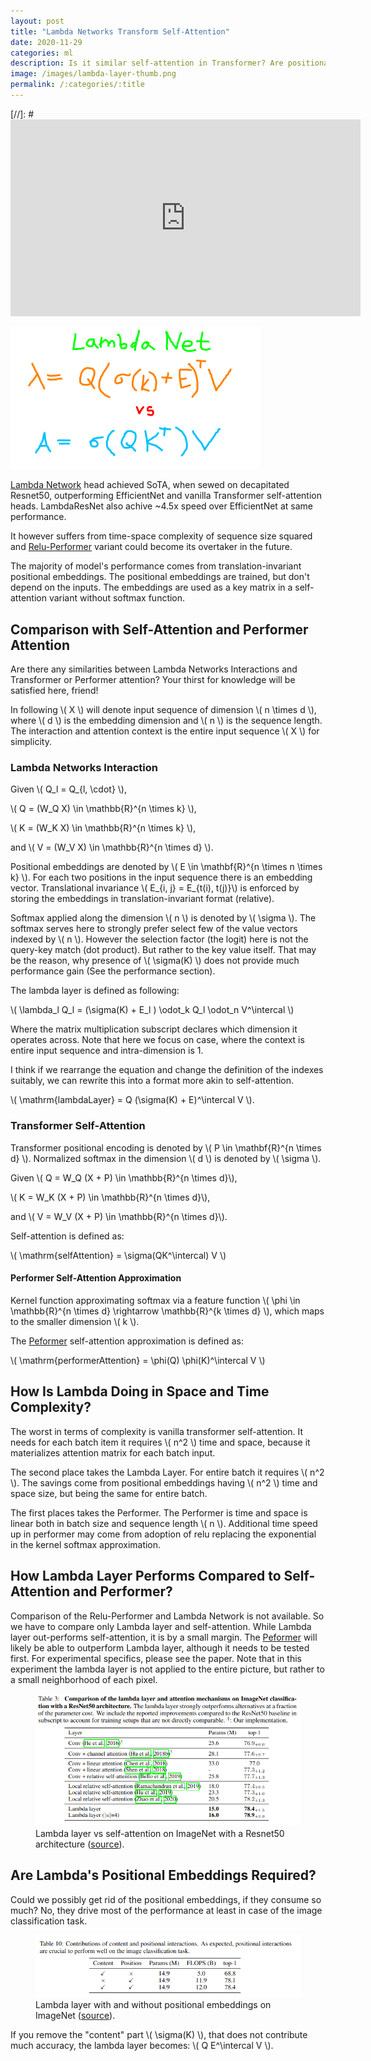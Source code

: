 ```yaml
---
layout: post
title: "Lambda Networks Transform Self-Attention"
date: 2020-11-29
categories: ml
description: Is it similar self-attention in Transformer? Are positional embeddings all? LambdaResNet beats EfficientNet but does it loose to Performer?
image: /images/lambda-layer-thumb.png
permalink: /:categories/:title
---
```


<script src="https://polyfill.io/v3/polyfill.min.js?features=es6"></script>
<script id="MathJax-script" async src="https://cdn.jsdelivr.net/npm/mathjax@3/es5/tex-mml-chtml.js"></script>

[//]: # <iframe width="560" height="315" src="https://www.youtube.com/embed/xpys_xqB6qY" frameborder="0" allow="accelerometer; autoplay; clipboard-write; encrypted-media; gyroscope; picture-in-picture" allowfullscreen></iframe>

<img
    class="figure-img img-fluid rounded"
    style="width: 90%; max-width: 400px"
    alt="The Performer FAVOR+ attention on the right has linear complexity. The Transformer attention on the left has square complexity."
    src="/images/lambda-layer-thumb.png">


[Lambda Network](https://openreview.net/forum?id=xTJEN-ggl1b) head achieved SoTA, when sewed on decapitated Resnet50, outperforming EfficientNet and vanilla Transformer self-attention heads.
LambdaResNet also achive ~4.5x speed over EfficientNet at same performance.

It however suffers from time-space complexity of sequence size squared and [Relu-Performer](/ml/Performers-FAVOR+-Faster-Transformer-Attention) variant could become its overtaker in the future.

The majority of model's performance comes from translation-invariant positional embeddings.
The positional embeddings are trained, but don't depend on the inputs.
The embeddings are used as a key matrix in a self-attention variant without softmax function.


## Comparison with Self-Attention and Performer Attention

Are there any similarities between Lambda Networks Interactions and Transformer or Performer attention?
Your thirst for knowledge will be satisfied here, friend!

In following \\( X \\) will denote input sequence of dimension \\( n \times d \\), where \\( d \\) is the embedding dimension and \\( n \\) is the sequence length.
The interaction and attention context is the entire input sequence \\( X \\) for simplicity.


### Lambda Networks Interaction

Given \\( Q_l =  Q_{l, \cdot} \\),

\\( Q = (W_Q X) \in \mathbb{R}^{n \times k} \\),

\\( K =  (W_K X) \in \mathbb{R}^{n \times k} \\),

and \\( V =  (W_V X) \in \mathbb{R}^{n \times d} \\).

Positional embeddings are denoted by \\( E \in \mathbf{R}^{n \times n \times k} \\).
For each two positions in the input sequence there is an embedding vector.
Translational invariance \\( E_{i, j} = E_{t(i), t(j)}\\) is enforced by storing the embeddings in translation-invariant format (relative).

Softmax applied along the dimension \\( n \\) is denoted by \\( \sigma \\).
The softmax serves here to strongly prefer select few of the value vectors indexed by \\( n \\).
However the selection factor (the logit) here is not the query-key match (dot product).
But rather to the key value itself.
That may be the reason, why presence of \\( \sigma(K) \\) does not provide much performance gain (See the performance section).

The lambda layer is defined as following:

\\( \lambda_l Q_l = (\sigma(K) + E_l ) \odot_k Q_l \odot_n V^\intercal \\)

Where the matrix multiplication subscript declares which dimension it operates across.
Note that here we focus on case, where the context is entire input sequence and intra-dimension is 1.

I think if we rearrange the equation and change the definition of the indexes suitably,
we can rewrite this into a format more akin to self-attention.

\\( \mathrm{lambdaLayer} = Q (\sigma(K) + E)^\intercal V \\).


### Transformer Self-Attention

Transformer positional encoding is denoted by \\( P \in \mathbf{R}^{n \times d} \\).
Normalized softmax in the dimension \\( d \\) is denoted by \\( \sigma \\).

Given
\\( Q = W_Q (X + P) \in \mathbb{R}^{n \times d}\\),

\\( K = W_K (X + P) \in \mathbb{R}^{n \times d}\\),

and \\( V = W_V (X + P) \in \mathbb{R}^{n \times d}\\).

Self-attention is defined as:

\\( \mathrm{selfAttention} = \sigma(QK^\intercal) V \\)


#### Performer Self-Attention Approximation

Kernel function approximating softmax via a feature function \\( \phi \in \mathbb{R}^{n \times d} \rightarrow \mathbb{R}^{k \times d} \\),
which maps to the smaller dimension \\( k \\).

The [Peformer](http://localhost:4000/ml/Performers-FAVOR+-Faster-Transformer-Attention) self-attention approximation is defined as:

\\( \mathrm{performerAttention} = \phi(Q) \phi(K)^\intercal V \\)


## How Is Lambda Doing in Space and Time Complexity?

The worst in terms of complexity is vanilla transformer self-attention.
It needs for each batch item it requires \\( n^2 \\) time and space,
because it materializes attention matrix for each batch input.

The second place takes the Lambda Layer.
For entire batch it requires \\( n^2 \\).
The savings come from positional embeddings having \\( n^2 \\) time and space size,
but being the same for entire batch.

The first places takes the Performer.
The Performer is time and space is linear both in batch size and sequence length \\( n \\).
Additional time speed up in performer may come from adoption of relu replacing the exponential in the kernel softmax approximation.


## How Lambda Layer Performs Compared to Self-Attention and Performer?

Comparison of the Relu-Performer and Lambda Network is not available. So we have to compare only Lambda layer and self-attention.
While Lambda layer out-performs self-attention, it is by a small margin.
The [Peformer](http://localhost:4000/ml/Performers-FAVOR+-Faster-Transformer-Attention) will likely be able to outperform Lambda layer, although it needs to be tested first.
For experimental specifics, please see the paper.
Note that in this experiment the lambda layer is not applied to the entire picture,
but rather to a small neighborhood of each pixel.

<figure class="figure">
    <img
        class="figure-img img-fluid rounded"
        alt="Lambda layer vs self-attention on ImageNet with a Resnet50 architecture"
        src="/images/lambda-layer-vs-self-attention.png">
    <figcaption class="figure-caption">
        Lambda layer vs self-attention on ImageNet with a Resnet50 architecture
        (<a href="https://openreview.net/forum?id=xTJEN-ggl1b">source</a>).
    </figcaption>
</figure>


## Are Lambda's Positional Embeddings Required?

Could we possibly get rid of the positional embeddings, if they consume so much?
No, they drive most of the performance at least in case of the image classification task.

<figure class="figure">
    <img
        class="figure-img img-fluid rounded"
        alt="Lambda layer with and without positional embeddings on ImageNet"
        src="/images/lambda-layer-w-and-wo-positional-interactions.png">
    <figcaption class="figure-caption">
        Lambda layer with and without positional embeddings on ImageNet
        (<a href="https://openreview.net/forum?id=xTJEN-ggl1b">source</a>).
    </figcaption>
</figure>

If you remove the "content" part \\( \sigma(K) \\), that does not contribute much accuracy,
the lambda layer becomes: \\( Q E^\intercal V \\).


